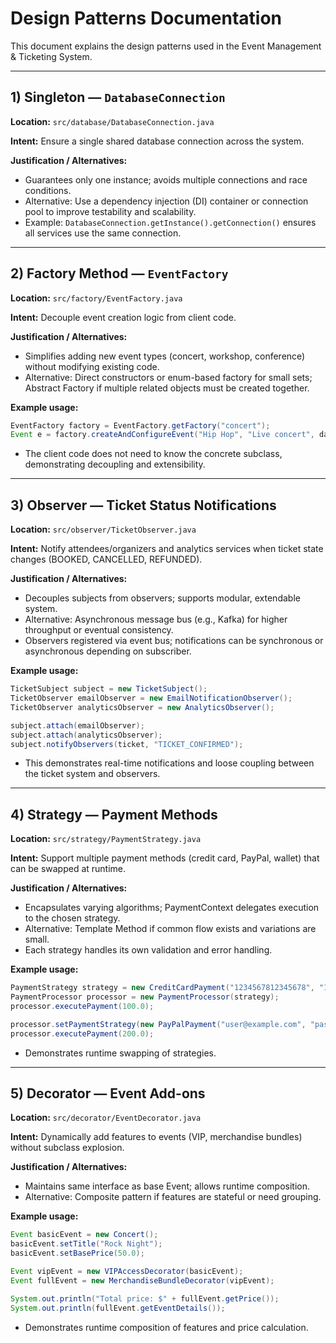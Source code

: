 # Design Patterns Documentation

This document explains the design patterns used in the Event Management & Ticketing System.

---

## 1) Singleton — `DatabaseConnection`

**Location:** `src/database/DatabaseConnection.java`

**Intent:** Ensure a single shared database connection across the system.

**Justification / Alternatives:**

* Guarantees only one instance; avoids multiple connections and race conditions.
* Alternative: Use a dependency injection (DI) container or connection pool to improve testability and scalability.
* Example: `DatabaseConnection.getInstance().getConnection()` ensures all services use the same connection.

---

## 2) Factory Method — `EventFactory`

**Location:** `src/factory/EventFactory.java`

**Intent:** Decouple event creation logic from client code.

**Justification / Alternatives:**

* Simplifies adding new event types (concert, workshop, conference) without modifying existing code.
* Alternative: Direct constructors or enum-based factory for small sets; Abstract Factory if multiple related objects must be created together.

**Example usage:**

```java
EventFactory factory = EventFactory.getFactory("concert");
Event e = factory.createAndConfigureEvent("Hip Hop", "Live concert", dateTime, "Stadium", 50.0, 500);
```

* The client code does not need to know the concrete subclass, demonstrating decoupling and extensibility.

---


## 3) Observer — Ticket Status Notifications

**Location:** `src/observer/TicketObserver.java`

**Intent:** Notify attendees/organizers and analytics services when ticket state changes (BOOKED, CANCELLED, REFUNDED).

**Justification / Alternatives:**

* Decouples subjects from observers; supports modular, extendable system.
* Alternative: Asynchronous message bus (e.g., Kafka) for higher throughput or eventual consistency.
* Observers registered via event bus; notifications can be synchronous or asynchronous depending on subscriber.

**Example usage:**

```java
TicketSubject subject = new TicketSubject();
TicketObserver emailObserver = new EmailNotificationObserver();
TicketObserver analyticsObserver = new AnalyticsObserver();

subject.attach(emailObserver);
subject.attach(analyticsObserver);
subject.notifyObservers(ticket, "TICKET_CONFIRMED");
```

* This demonstrates real-time notifications and loose coupling between the ticket system and observers.

---

## 4) Strategy — Payment Methods

**Location:** `src/strategy/PaymentStrategy.java`

**Intent:** Support multiple payment methods (credit card, PayPal, wallet) that can be swapped at runtime.

**Justification / Alternatives:**

* Encapsulates varying algorithms; PaymentContext delegates execution to the chosen strategy.
* Alternative: Template Method if common flow exists and variations are small.
* Each strategy handles its own validation and error handling.

**Example usage:**

```java
PaymentStrategy strategy = new CreditCardPayment("1234567812345678", "123", "12/25", "John Doe");
PaymentProcessor processor = new PaymentProcessor(strategy);
processor.executePayment(100.0);

processor.setPaymentStrategy(new PayPalPayment("user@example.com", "password"));
processor.executePayment(200.0);
```

* Demonstrates runtime swapping of strategies.

---

## 5) Decorator — Event Add-ons

**Location:** `src/decorator/EventDecorator.java`

**Intent:** Dynamically add features to events (VIP, merchandise bundles) without subclass explosion.

**Justification / Alternatives:**

* Maintains same interface as base Event; allows runtime composition.
* Alternative: Composite pattern if features are stateful or need grouping.

**Example usage:**

```java
Event basicEvent = new Concert();
basicEvent.setTitle("Rock Night");
basicEvent.setBasePrice(50.0);

Event vipEvent = new VIPAccessDecorator(basicEvent);
Event fullEvent = new MerchandiseBundleDecorator(vipEvent);

System.out.println("Total price: $" + fullEvent.getPrice());
System.out.println(fullEvent.getEventDetails());
```

* Demonstrates runtime composition of features and price calculation.



